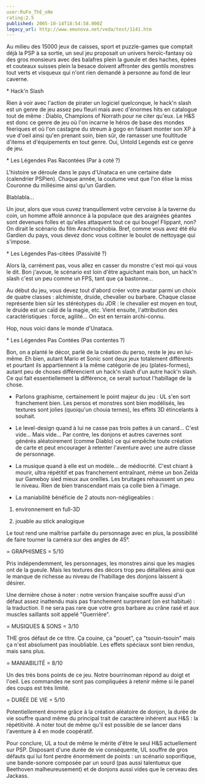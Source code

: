 ```yaml
---
user:RuFo_ThE_oNe
rating:2.5
published: 2005-10-14T18:54:58.000Z
legacy_url: http://www.emunova.net/veda/test/1141.htm
---
```

Au milieu des 15000 jeux de caisses, sport et puzzle-games que comptait déjà la PSP à sa sortie, un seul jeu proposait un univers heroïc-fantasy où des gros monsieurs avec des balafres plein la gueule et des haches, épées et couteaux suisses plein la besace doivent affronter des gentils monstres tout verts et visqueux qui n'ont rien demandé à personne au fond de leur caverne.  

  

\* Hack'n Slash  

Rien à voir avec l'action de pirater un logiciel quelconque, le hack'n slash est un genre de jeu assez peu fleuri mais avec d'énormes hits en catalogue tout de même : Diablo, Champions of Norrath pour ne citer qu'eux. Le H&S est donc ce genre de jeu où l'on incarne le héros de base des mondes féeriques et où l'on castagne du streum à gogo en faisant monter son XP à vue d'oeil ainsi qu'en prenant soin, bien sûr, de ramasser une foultitude d'items et d'équipements en tout genre. Oui, Untold Legends est ce genre de jeu.  

  

\* Les Légendes Pas Racontées (Par à coté ?)  

L'histoire se déroule dans le pays d'Unataca en une certaine date (calendrier PSPien). Chaque année, la coutume veut que l'on élise la miss Couronne du millésime ainsi qu'un Gardien.  

Blablabla...  

Un jour, alors que vous cuvez tranquillement votre cervoise à la taverne du coin, un homme affolé annonce à la populace que des araignées géantes sont devenues folles et qu'elles attaquent tout ce qui bouge! Flippant, non? On dirait le scénario du film Arachnophobia. Bref, comme vous avez été élu Gardien du pays, vous devez donc vous coltiner le boulot de nettoyage qui s'impose.  

  

\* Les Légendes Pas-citées (Passivité ?)  

Alors là, carrément pas, vous allez en casser du monstre c'est moi qui vous le dit. Bon j'avoue, le scénario est loin d'être aguichant mais bon, un hack'n slash c'est un peu comme un FPS, tant que ça bastonne...  

Au début du jeu, vous devez tout d'abord créer votre avatar parmi un choix de quatre classes : alchimiste, druide, chevalier ou barbare. Chaque classe représente bien sûr les stéréotypes du JDR : le chevalier est moyen en tout, le druide est un caïd de la magie, etc. Vient ensuite, l'attribution des caractéristiques : force, agilité... On est en terrain archi-connu.  

Hop, nous voici dans le monde d'Unataca.  

  

\* Les Légendes Pas Contées (Pas contentes ?)  

Bon, on a planté le décor, parlé de la création du perso, reste le jeu en lui-même. Eh bien, autant Mario et Sonic sont deux jeux totalement différents et pourtant ils appartiennent à la même catégorie de jeu (plates-formes), autant peu de choses différencient un hack'n slash d'un autre hack'n slash. Ce qui fait essentiellement la différence, ce serait surtout l'habillage de la chose.  

- Parlons graphisme, certainement le point majeur du jeu : UL s'en sort franchement bien. Les persos et monstres sont bien modélisés, les textures sont jolies (quoiqu'un chouia ternes), les effets 3D étincelants à souhait.  

- Le level-design quand à lui ne casse pas trois pattes à un canard... C'est vide... Mais vide... Par contre, les donjons et autres cavernes sont générés aléatoirement (comme Diablo) ce qui empêche toute création de carte et peut encourager à retenter l'aventure avec une autre classe de personnage.  

- La musique quand à elle est un modèle... de médiocrité. C'est chiant à mourir, ultra répétitif et pas franchement entraînant, même un bon Zelda sur Gameboy sied mieux aux oreilles. Les bruitages rehaussent un peu le niveau. Rien de bien transcendant mais ça colle bien à l'image.  

- La maniabilité bénéficie de 2 atouts non-négligeables :  

1) environnement en full-3D  

2) jouable au stick analogique  

Le tout rend une maîtrise parfaite du personnage avec en plus, la possibilité de faire tourner la caméra sur des angles de 45°.  

  

= GRAPHISMES = 5/10  

Pris indépendemment, les personnages, les monstres ainsi que les magies ont de la gueule. Mais les textures des décors trop peu détaillées ainsi que le manque de richesse au niveau de l'habillage des donjons laissent à désirer.  

  

Une dernière chose à noter : notre version française souffre aussi d'un défaut assez inattendu mais pas franchement surprenant (on est habitué) : la traduction. Il ne sera pas rare que votre gros barbare au crâne rasé et aux muscles saillants soit appelé "Guerrière".  

  

= MUSIQUES & SONS = 3/10  

THE gros défaut de ce titre. Ça couine, ça "pouet", ça "tsouin-tsouin" mais ça n'est absolument pas inoubliable. Les effets spéciaux sont bien rendus, mais sans plus.  

  

= MANIABILITÉ = 8/10  

Un des très bons points de ce jeu. Notre bourrinoman répond au doigt et l'oeil. Les commandes ne sont pas compliquées à retenir même si le panel des coups est très limité.  

  

= DURÉE DE VIE = 5/10  

Potentiellement énorme grâce à la création aléatoire de donjon, la durée de vie souffre quand même du principal trait de caractère inhérent aux H&S : la répétitivité. A noter tout de même qu'il est possible de se lancer dans l'aventure à 4 en mode coopératif.  

  

Pour conclure, UL a tout de même le mérite d'être le seul H&S actuellement sur PSP. Disposant d'une durée de vie conséquente, UL souffre de gros défauts qui lui font perdre énormément de points : un scénario soporifique, une bande-sonore composée par un sourd (pas aussi talentueux que Beethoven malheureusement) et de donjons aussi vides que le cerveau des Jackass.
